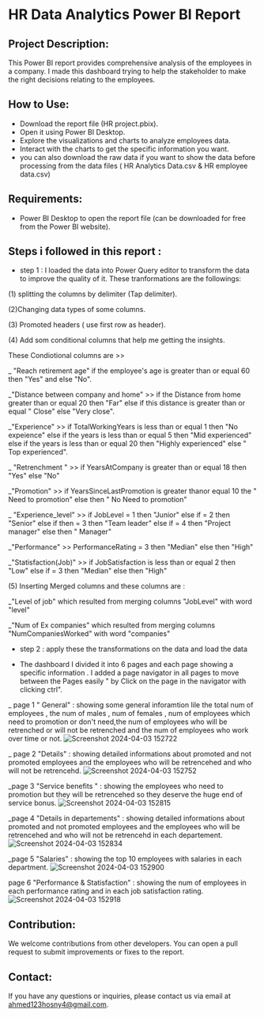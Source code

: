 
# HR Data Analytics Power BI Report

## Project Description:
This Power BI report provides comprehensive analysis of the employees in a company. I made this dashboard trying to help the stakeholder to make the right decisions relating to the employees.

## How to Use:
- Download the report file (HR project.pbix).
- Open it using Power BI Desktop.
- Explore the visualizations and charts to analyze employees data.
- Interact with the charts to get the specific information you want.
- you can also download the raw data if you want to show the data before processing from the data files ( HR Analytics Data.csv & HR employee data.csv)

## Requirements:
- Power BI Desktop to open the report file (can be downloaded for free from the Power BI website).

## Steps i followed in this report :
- step 1 : I loaded the data into Power Query editor to transform the data to improve the quality of it.
These tranformations are the followings:

(1) splitting the columns by delimiter (Tap delimiter).

(2)Changing data types of some columns.

(3) Promoted headers ( use first row as header).

(4) Add som conditional columns that help me getting the insights. 

These Condiotional columns are >> 

_ "Reach retirement age" if the employee's age is greater than or equal 60 then "Yes" and else "No".

_"Distance between company and home" >> if the Distance from home greater than or equal 20 then "Far" else if this distance is greater than or equal " Close" else "Very close".

_"Experience" >>   if TotalWorkingYears is less than or equal 1 then "No expeience" else if the years is less than or equal 5 then "Mid experienced" else if  the years is less than or equal 20 then "Highly experienced" else " Top experienced".

_ "Retrenchment " >> if YearsAtCompany is greater than or equal 18 then "Yes" else "No"

_"Promotion" >> if YearsSinceLastPromotion is greater thanor equal 10 the " Need to promotion" else then " No Need to promotion"

_ "Experience_level" >> if JobLevel = 1 then "Junior" else if = 2 then "Senior" else if then = 3 then "Team leader" else if = 4 then "Project manager" else then " Manager"

_"Performance" >> PerformanceRating = 3 then "Median" else then "High"

_"Statisfaction(Job)" >> if JobSatisfaction is less than or equal 2 then "Low" else if = 3 then "Median" else then "High"

(5) Inserting Merged columns and these columns are : 

_"Level of job" which resulted from merging columns "JobLevel" with word "level" 

_"Num of Ex companies" which resulted from merging columns "NumCompaniesWorked" with word "companies"

- step 2 : apply these the transformations on the data and load the data 

- The dashboard 
I divided it into 6 pages and each page showing a specific information . I added a page navigator in all pages to move between the Pages easily " by Click on the page in the navigator with clicking ctrl".


_ page 1 " General" :
showing some general inforamtion lile the total num of employees , the num of males , num of females , num of employees which need to promotion or don't need,the num of employees who will be retrenched or will not be retrenched and the num of employees who work over time or not.
![Screenshot 2024-04-03 152722](https://github.com/Ahmedhosny18/HR-analytics-data/assets/165747704/5d557a99-73df-4912-b29a-b090f9894d1c)

_ page 2 "Details" : showing detailed informations about promoted and not promoted employees and the employees who will be retrencehed and who will not be retrencehd.
![Screenshot 2024-04-03 152752](https://github.com/Ahmedhosny18/HR-analytics-data/assets/165747704/22d641d9-6350-4424-8c42-2e3f99d0ff79)

_page 3 "Service benefits " : showing the employees who need to promotion but they will be retrencehed so they deserve the huge end of service bonus.
![Screenshot 2024-04-03 152815](https://github.com/Ahmedhosny18/HR-analytics-data/assets/165747704/a881c315-1582-4bac-bfad-e5427c934dd9)

_page 4 "Details in departements" : showing detailed informations about promoted and not promoted employees and the employees who will be retrencehed and who will not be retrencehd in each departement.
![Screenshot 2024-04-03 152834](https://github.com/Ahmedhosny18/HR-analytics-data/assets/165747704/755a155b-e6e4-428d-ad2d-063b2a67317e)

_page 5 "Salaries" : showing the top 10 employees with salaries in each department.
![Screenshot 2024-04-03 152900](https://github.com/Ahmedhosny18/HR-analytics-data/assets/165747704/81a9eeab-db5e-4648-a971-443590672207)

page 6 "Performance & Statisfaction" : showing the num of employees in each performance rating and in each job satisfaction rating. 
![Screenshot 2024-04-03 152918](https://github.com/Ahmedhosny18/HR-analytics-data/assets/165747704/3d87a6d1-6f30-4955-9952-dcc290438bda)







## Contribution:
We welcome contributions from other developers. You can open a pull request to submit improvements or fixes to the report.

## Contact:
If you have any questions or inquiries, please contact us via email at ahmed123hosny4@gmail.com.


